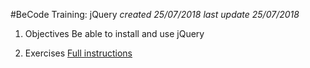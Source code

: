 #BeCode Training: jQuery
*created 25/07/2018*
*last update 25/07/2018*

1. Objectives
Be able to install and use jQuery

2. Exercises
[Full instructions]()

